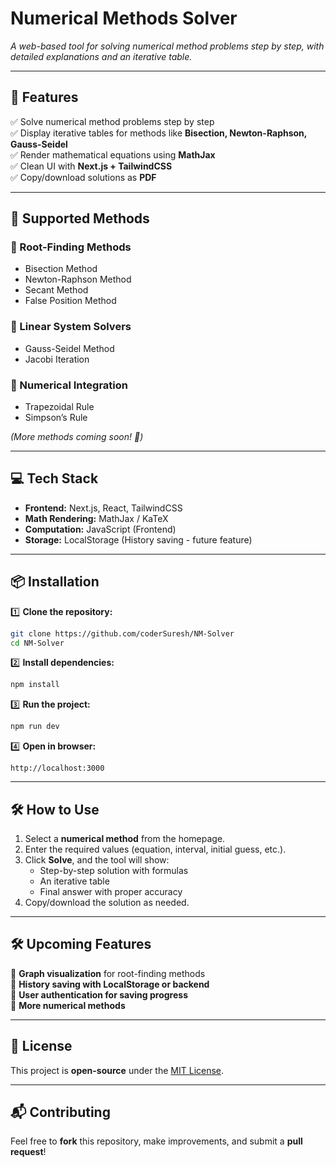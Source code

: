 # Numerical Methods Solver

*A web-based tool for solving numerical method problems step by step, with detailed explanations and an iterative table.*

---

## 🚀 Features

✅ Solve numerical method problems step by step  
✅ Display iterative tables for methods like **Bisection, Newton-Raphson, Gauss-Seidel**  
✅ Render mathematical equations using **MathJax**  
✅ Clean UI with **Next.js + TailwindCSS**  
✅ Copy/download solutions as **PDF**  

---

## 📌 Supported Methods

### 🔹 Root-Finding Methods  

- Bisection Method  
- Newton-Raphson Method  
- Secant Method  
- False Position Method

### 🔹 Linear System Solvers  

- Gauss-Seidel Method  
- Jacobi Iteration  

### 🔹 Numerical Integration  

- Trapezoidal Rule  
- Simpson’s Rule  

*(More methods coming soon! 🚀)*  

---

## 💻 Tech Stack

- **Frontend:** Next.js, React, TailwindCSS  
- **Math Rendering:** MathJax / KaTeX  
- **Computation:** JavaScript (Frontend)  
- **Storage:** LocalStorage (History saving - future feature)  

---

## 📦 Installation

1️⃣ **Clone the repository:**  

```bash
git clone https://github.com/coderSuresh/NM-Solver
cd NM-Solver
```  

2️⃣ **Install dependencies:**  

```bash
npm install
```  

3️⃣ **Run the project:**  

```bash
npm run dev
```  

4️⃣ **Open in browser:**  

```url
http://localhost:3000
```

---

## 🛠 How to Use

1. Select a **numerical method** from the homepage.  
2. Enter the required values (equation, interval, initial guess, etc.).  
3. Click **Solve**, and the tool will show:  
   - Step-by-step solution with formulas  
   - An iterative table  
   - Final answer with proper accuracy  
4. Copy/download the solution as needed.  

<!-- ---

## 📸 Screenshots  

*(Add images of your project UI here once available)*   -->

---

## 🛠 Upcoming Features  

🚀 **Graph visualization** for root-finding methods  
🚀 **History saving with LocalStorage or backend**  
🚀 **User authentication for saving progress**  
🚀 **More numerical methods**  

---

## 📝 License  

This project is **open-source** under the [MIT License](LICENSE).  

---

## 📬 Contributing  

Feel free to **fork** this repository, make improvements, and submit a **pull request**!  
